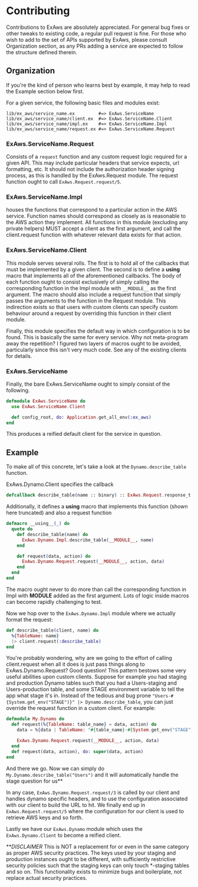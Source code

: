 Contributing
============

Contributions to ExAws are absolutely appreciated. For general bug fixes or other tweaks to existing code, a regular pull request is fine. For those who wish to add to the set of APIs supported by ExAws, please consult Organization section, as any PRs adding a service are expected to follow the structure defined therein.

## Organization

If you're the kind of person who learns best by example, it may help to read the Example section below first.

For a given service, the following basic files and modules exist:
```
lib/ex_aws/service_name.ex         #=> ExAws.ServiceName
lib/ex_aws/service_name/client.ex  #=> ExAws.ServiceName.Client
lib/ex_aws/service_name/impl.ex    #=> ExAws.ServiceName.Impl
lib/ex_aws/service_name/request.ex #=> ExAws.ServiceName.Request
```

### ExAws.ServiceName.Request

Consists of a `request` function and any custom request logic required for a given API. This may include particular headers that service expects, url formatting, etc. It should not include the authorization header signing process, as this is handled by the ExAws.Request module. The request function ought to call `ExAws.Request.request/5`.

### ExAws.ServiceName.Impl

houses the functions that correspond to a particular action in the AWS service. Function names should correspond as closely as is reasonable to the AWS action they implement. All functions in this module (excluding any private helpers) MUST accept a client as the first argument, and call the client.request function with whatever relevant data exists for that action.

### ExAws.ServiceName.Client

This module serves several  rolls. The first is to hold all of the callbacks that must be implemented by a given client. The second is to define a __using__ macro that implements all of the aforementioned callbacks. The body of each function ought to consist exclusively of simply calling the corresponding function in the Impl module with `__MODULE__` as the first argument. The macro should also include a request function that simply passes the arguments to the function in the Request module. This indirection exists so that users with custom clients can specify custom behaviour around a request by overriding this function in their client module.

Finally, this module specifies the default way in which configuration is to be found. This is basically the same for every service. Why not meta-program away the repetition? I figured two layers of macros ought to be avoided, particularly since this isn't very much code. See any of the existing clients for details.

### ExAws.ServiceName
Finally, the bare ExAws.ServiceName ought to simply consist of the following.
```elixir
defmodule ExAws.ServiceName do
  use ExAws.ServiceName.Client

  def config_root, do: Application.get_all_env(:ex_aws)
end
```
This produces a reified default client for the service in question.

## Example
To make all of this concrete, let's take a look at the `Dynamo.describe_table` function.

ExAws.Dynamo.Client specifies the callback

```elixir
defcallback describe_table(name :: binary) :: ExAws.Request.response_t
```

Additionally, it defines a __using__ macro that implements this function (shown here truncated) and also a request function
```elixir
defmacro __using__(_) do
  quote do
    def describe_table(name) do
      ExAws.Dynamo.Impl.describe_table(__MODULE__, name)
    end

    def request(data, action) do
      ExAws.Dynamo.Request.request(__MODULE__, action, data)
    end
  end
end
```
The macro ought never to do more than call the corresponding function in Impl with __MODULE__ added as the first argument. Lots of logic inside macros can become rapidly challenging to test.

Now we hop over to the `ExAws.Dynamo.Impl` module where we actually format the request:
```elixir
def describe_table(client, name) do
  %{TableName: name}
  |> client.request(:describe_table)
end
```
You're probably wondering, why are we going to the effort of calling client.request when all it does is just pass things along to ExAws.Dynamo.Request? Good question! This pattern bestows some very useful abilities upon custom clients. Suppose for example you had staging and production Dynamo tables such that you had a Users-staging and Users-production table, and some STAGE environment variable to tell the app what stage it's in. Instead of the tedious and bug prone `"Users-#{System.get_env("STAGE")}" |> Dynamo.describe_table`, you can just override the request function in a custom client. For example:

```elixir
defmodule My.Dynamo do
  def request(%{TableName: table_name} = data, action) do
    data = %{data | TableName: "#{table_name}-#{System.get_env("STAGE")}"}

    ExAws.Dynamo.Request.request(__MODULE__, action, data)
  end
  def request(data, action), do: super(data, action)
end
```

And there we go. Now we can simply do `My.Dynamo.describe_table("Users")` and it will automatically handle the stage question for us\*\*

In any case, `ExAws.Dynamo.Request.request/3` is called by our client and handles dynamo specific headers, and to use the configuration associated with our client to build the URL to hit. We finally end up in `ExAws.Request.request/5` where the configuration for our client is used to retrieve AWS keys and so forth.

Lastly we have our `ExAws.Dynamo` module which uses the `ExAws.Dynamo.Client` to become a reified client.

\*\**DISCLAIMER* This is NOT a replacement for or even in the same category as proper AWS security practices. The keys used by your staging and production instances ought to be different, with sufficiently restrictive security policies such that the staging keys can only touch *-staging tables and so on. This functionality exists to minimize bugs and boilerplate, not replace actual security practices.
